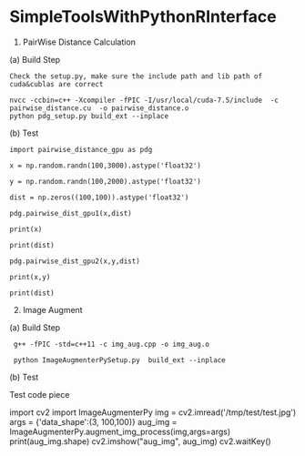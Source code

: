 # SimpleToolsWithPythonRInterface

1. PairWise Distance Calculation

  (a) Build Step
  
    Check the setup.py, make sure the include path and lib path of cuda&cublas are correct

    nvcc -ccbin=c++ -Xcompiler -fPIC -I/usr/local/cuda-7.5/include  -c pairwise_distance.cu  -o pairwise_distance.o     
    python pdg_setup.py build_ext --inplace
    
  (b) Test
  
    import pairwise_distance_gpu as pdg
    
    x = np.random.randn(100,3000).astype('float32')
    
    y = np.random.randn(100,2000).astype('float32')
    
    dist = np.zeros((100,100)).astype('float32')
    
    pdg.pairwise_dist_gpu1(x,dist)
    
    print(x)
    
    print(dist)
    
    pdg.pairwise_dist_gpu2(x,y,dist)
    
    print(x,y)
    
    print(dist)


2. Image Augment

  (a) Build Step
    
     g++ -fPIC -std=c++11 -c img_aug.cpp -o img_aug.o
     
     python ImageAugmenterPySetup.py  build_ext --inplace
     
  (b) Test
  
  Test code piece
  
  import cv2
  import ImageAugmenterPy
  img = cv2.imread('/tmp/test/test.jpg')
  args = {'data_shape':(3, 100,100)}
  aug_img = ImageAugmenterPy.augment_img_process(img,args=args)
  print(aug_img.shape)
  cv2.imshow("aug_img", aug_img)
  cv2.waitKey()
     
